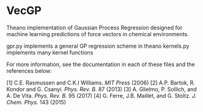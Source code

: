 # VecGP
Theano implementation of Gaussian Process Regression designed for machine learning predictions of force vectors 
in chemical environments.

gpr.py implements a general GP regression scheme in theano
kernels.py implements many kernel functions

For more information, see the documentation in each of these files and the references below:

[1] C.E. Rasmussen and C.K.I Williams. *MIT Press* (2006)
[2] A.P. Bartok, R. Kondor and G. Csanyi. *Phys. Rev. B.* 87 (2013)
[3] A. Glielmo, P. Sollich, and A. De Vita. *Phys. Rev. B.* 95 (2017)
[4] G. Ferre, J.B. Maillet, and G. Stoltz. *J. Chem. Phys.* 143 (2015)
